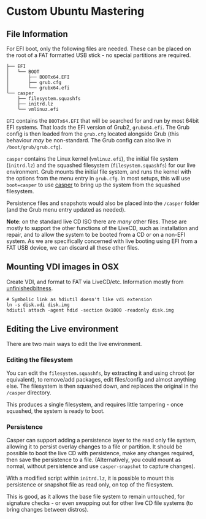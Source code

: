# Custom Ubuntu Mastering


## File Information

For EFI boot, only the following files are needed. These can be placed on the root of a FAT formatted USB stick - no special partitions are required.

```
├── EFI
│   └── BOOT
│       ├── BOOTx64.EFI
│       ├── grub.cfg
│       └── grubx64.efi
└── casper
    ├── filesystem.squashfs
    ├── initrd.lz
    └── vmlinuz.efi
```

`EFI` contains the `BOOTx64.EFI` that will be searched for and run by most 64bit EFI systems. That loads the EFI version of Grub2, `grubx64.efi`. The Grub config is then loaded from the `grub.cfg` located alongside Grub (this behaviour _may_ be non-standard. The Grub config can also live in `/boot/grub/grub.cfg`).

`casper` contains the Linux kernel (`vmlinuz.efi`), the initial file system (`initrd.lz`) and the squashed filesystem (`filesystem.squashfs`) for our live environment. Grub mounts the initial file system, and runs the kernel with the options from the menu entry in `grub.cfg`. In most setups, this will use `boot=casper` to use [casper](http://manpages.ubuntu.com/manpages/zesty/man7/casper.7.html) to bring up the system from the squashed filesystem.

Persistence files and snapshots would also be placed into the `/casper` folder (and the Grub menu entry updated as needed).

**Note**: on the standard live CD ISO there are _many_ other files. These are mostly to support the other functions of the LiveCD, such as installation and repair, and to allow the system to be booted from a CD or on a non-EFI system. As we are specifically concerned with live booting using EFI from a FAT USB device, we can discard all these other files.


## Mounting VDI images in OSX

Create VDI, and format to FAT via LiveCD/etc. Information mostly from [unfinishedbitness](https://unfinishedbitness.info/2017/02/06/mac-os-x-native-vdi-image-mounts).

```
# Symbolic link as hdiutil doesn't like vdi extension
ln -s disk.vdi disk.img
hdiutil attach -agent hdid -section 0x1000 -readonly disk.img
```


## Editing the Live environment

There are two main ways to edit the live environment.


### Editing the filesystem

You can edit the `filesystem.squashfs`, by extracting it and using chroot (or equivalent), to remove/add packages, edit files/config and almost anything else. The filesystem is then squashed down, and replaces the original in the `/casper` directory.

This produces a single filesystem, and requires little tampering - once squashed, the system is ready to boot.


### Persistence

Casper can support adding a persistence layer to the read only file system, allowing it to persist overlay changes to a file or partition. It should be possible to boot the live CD with persistence, make any changes required, then save the persistence to a file. (Alternatively, you could mount as normal, without persistence and use `casper-snapshot` to capture changes).

With a modified script within `initrd.lz`, it is possible to mount this persistence or snapshot file as read only, on top of the filesystem.

This is good, as it allows the base file system to remain untouched, for signature checks - or even swapping out for other live CD file systems (to bring changes between distros).
